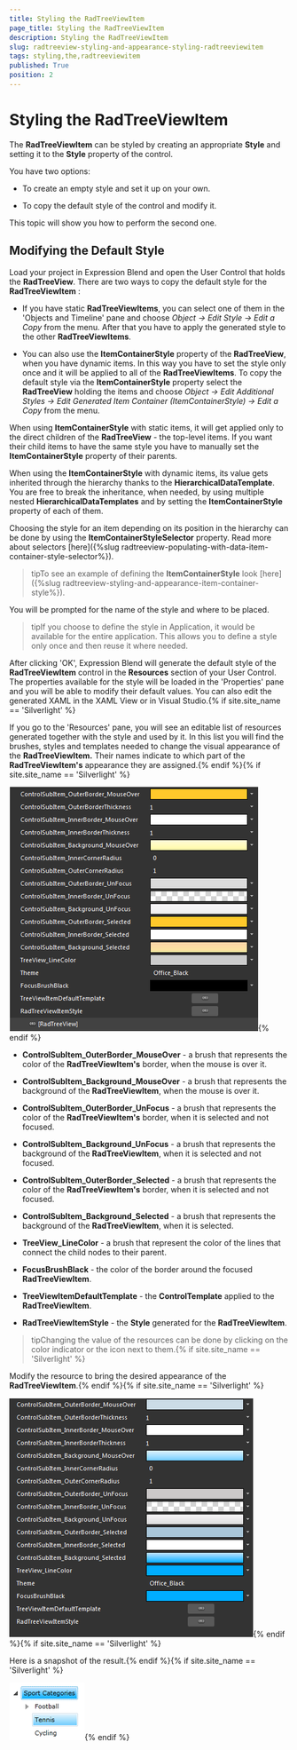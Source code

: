 ```yaml
---
title: Styling the RadTreeViewItem
page_title: Styling the RadTreeViewItem
description: Styling the RadTreeViewItem
slug: radtreeview-styling-and-appearance-styling-radtreeviewitem
tags: styling,the,radtreeviewitem
published: True
position: 2
---
```


# Styling the RadTreeViewItem



The __RadTreeViewItem__ can be styled by creating an appropriate __Style__ and setting it to the __Style__ property of the control.

You have two options:

* To create an empty style and set it up on your own.

* To copy the default style of the control and modify it.

This topic will show you how to perform the second one.

## Modifying the Default Style

Load your project in Expression Blend and open the User Control that holds the __RadTreeView__. There are two ways to copy the default style for the __RadTreeViewItem__ :

* If you have static __RadTreeViewItems__, you can select one of them in the 'Objects and Timeline' pane and choose *Object -> Edit Style -> Edit a Copy* from the menu. After that you have to apply the generated style to the other __RadTreeViewItems__.

* You can also use the __ItemContainerStyle__ property of the __RadTreeView__, when you have dynamic items. In this way you have to set the style only once and it will be applied to all of the __RadTreeViewItems__. To copy the default style via the __ItemContainerStyle__ property select the __RadTreeView__ holding the items and choose *Object -> Edit Additional Styles -> Edit Generated Item Container (ItemContainerStyle) -> Edit a Copy* from the menu.


>

When using __ItemContainerStyle__ with static items, it will get applied only to the direct children of the __RadTreeView__ - the top-level items. If you want their child items to have the same style you have to manually set the __ItemContainerStyle__ property of their parents.

When using the __ItemContainerStyle__ with dynamic items, its value gets inherited through the hierarchy thanks to the __HierarchicalDataTemplate__. You are free to break the inheritance, when needed, by using multiple nested __HierarchicalDataTemplates__ and by setting the __ItemContainerStyle__ property of each of them.

Choosing the style for an item depending on its position in the hierarchy can be done by using the __ItemContainerStyleSelector__ property. Read more about selectors [here]({%slug radtreeview-populating-with-data-item-container-style-selector%}).

>tipTo see an example of defining the __ItemContainerStyle__ look [here]({%slug radtreeview-styling-and-appearance-item-container-style%}).

You will be prompted for the name of the style and where to be placed. 

>tipIf you choose to define the style in Application, it would be available for the entire application. This allows you to define a style only once and then reuse it where needed.

After clicking 'OK', Expression Blend will generate the default style of the __RadTreeViewItem__ control in the __Resources__ section of your User Control. The properties available for the style will be loaded in the 'Properties' pane and you will be able to modify their default values. You can also edit the generated XAML in the XAML View or in Visual Studio.{% if site.site_name == 'Silverlight' %}

If you go to the 'Resources' pane, you will see an editable list of resources generated together with the style and used by it. In this list you will find the brushes, styles and templates needed to change the visual appearance of the __RadTreeViewItem.__ Their names indicate to which part of the __RadTreeViewItem's__ appearance they are assigned.{% endif %}{% if site.site_name == 'Silverlight' %}

![](images/RadTreeView_Styling_RadTreeViewItem_01.png){% endif %}

* __ControlSubItem_OuterBorder_MouseOver__ - a brush that represents the color of the __RadTreeViewItem's__ border, when the mouse is over it.

* __ControlSubItem_Background_MouseOver__ - a brush that represents the background of the __RadTreeViewItem__, when the mouse is over it.

* __ControlSubItem_OuterBorder_UnFocus__ - a brush that represents the color of the __RadTreeViewItem's__ border, when it is selected and not focused.

* __ControlSubItem_Background_UnFocus__ - a brush that represents the background of the __RadTreeViewItem__, when it is selected and not focused.

* __ControlSubItem_OuterBorder_Selected__ -  a brush that represents the color of the __RadTreeViewItem's__ border, when it is selected and not focused.

* __ControlSubItem_Background_Selected__ -  a brush that represents the background of the __RadTreeViewItem__, when it is selected.

* __TreeView_LineColor__ - a brush that represent the color of the lines that connect the child nodes to their parent.

* __FocusBrushBlack__ - the color of the border around the focused __RadTreeViewItem__.

* __TreeViewItemDefaultTemplate__ - the __ControlTemplate__ applied to the __RadTreeViewItem__.

* __RadTreeViewItemStyle__ - the __Style__ generated for the __RadTreeViewItem__.

>tipChanging the value of the resources can be done by clicking on the color indicator or the icon next to them.{% if site.site_name == 'Silverlight' %}

Modify the resource to bring the desired appearance of the __RadTreeViewItem__.{% endif %}{% if site.site_name == 'Silverlight' %}

![](images/RadTreeView_Styling_RadTreeViewItem_02.png){% endif %}{% if site.site_name == 'Silverlight' %}

Here is a snapshot of the result.{% endif %}{% if site.site_name == 'Silverlight' %}

![](images/RadTreeView_Styling_RadTreeViewItem_03.png){% endif %}
